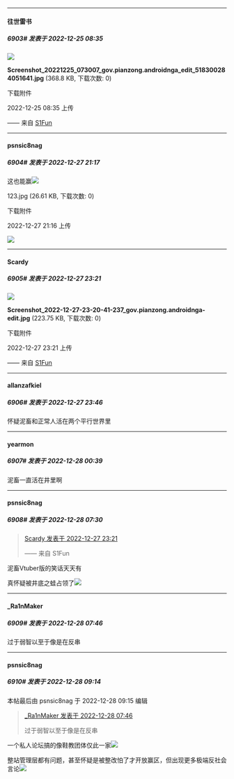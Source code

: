 

*****

####  往世雷书  
##### 6903#       发表于 2022-12-25 08:35

<img src="https://img.saraba1st.com/forum/202212/25/083541zoodof9vowvhdcrr.jpg" referrerpolicy="no-referrer">

<strong>Screenshot_20221225_073007_gov.pianzong.androidnga_edit_518300284051641.jpg</strong> (368.8 KB, 下载次数: 0)

下载附件

2022-12-25 08:35 上传

—— 来自 [S1Fun](https://s1fun.koalcat.com)



*****

####  psnsic8nag  
##### 6904#       发表于 2022-12-27 21:17

这也能赢<img src="https://static.saraba1st.com/image/smiley/face2017/067.png" referrerpolicy="no-referrer">

123.jpg
(26.61 KB, 下载次数: 0)

下载附件

2022-12-27 21:16 上传

<img src="https://img.saraba1st.com/forum/202212/27/211655gjazdrr4abiy6n0w.jpg" referrerpolicy="no-referrer">



*****

####  Scardy  
##### 6905#       发表于 2022-12-27 23:21

<img src="https://img.saraba1st.com/forum/202212/27/232110vpssi4fsz9mz24b6.jpg" referrerpolicy="no-referrer">

<strong>Screenshot_2022-12-27-23-20-41-237_gov.pianzong.androidnga-edit.jpg</strong> (223.75 KB, 下载次数: 0)

下载附件

2022-12-27 23:21 上传

—— 来自 [S1Fun](https://s1fun.koalcat.com)



*****

####  allanzafkiel  
##### 6906#       发表于 2022-12-27 23:46

怀疑泥畜和正常人活在两个平行世界里



*****

####  yearmon  
##### 6907#       发表于 2022-12-28 00:39

泥畜一直活在井里啊



*****

####  psnsic8nag  
##### 6908#       发表于 2022-12-28 07:30

<blockquote><a href="httphttps://bbs.saraba1st.com/2b/forum.php?mod=redirect&amp;goto=findpost&amp;pid=59112265&amp;ptid=1976031" target="_blank">Scardy 发表于 2022-12-27 23:21</a>

—— 来自 S1Fun</blockquote>
泥畜Vtuber版的笑话天天有

真怀疑被井底之蛙占领了<img src="https://static.saraba1st.com/image/smiley/face2017/067.png" referrerpolicy="no-referrer">



*****

####  _Ra1nMaker  
##### 6909#       发表于 2022-12-28 07:46

过于弱智以至于像是在反串



*****

####  psnsic8nag  
##### 6910#       发表于 2022-12-28 09:14

 本帖最后由 psnsic8nag 于 2022-12-28 09:15 编辑 
<blockquote><a href="httphttps://bbs.saraba1st.com/2b/forum.php?mod=redirect&amp;goto=findpost&amp;pid=59114024&amp;ptid=1976031" target="_blank">_Ra1nMaker 发表于 2022-12-28 07:46</a>

过于弱智以至于像是在反串</blockquote>
一个私人论坛搞的像鞋教团体仅此一家<img src="https://static.saraba1st.com/image/smiley/face2017/067.png" referrerpolicy="no-referrer">

整站管理层都有问题，甚至怀疑是被整改怕了才开放赢区，但出现更多极端反社会言论<img src="https://static.saraba1st.com/image/smiley/face2017/067.png" referrerpolicy="no-referrer">

